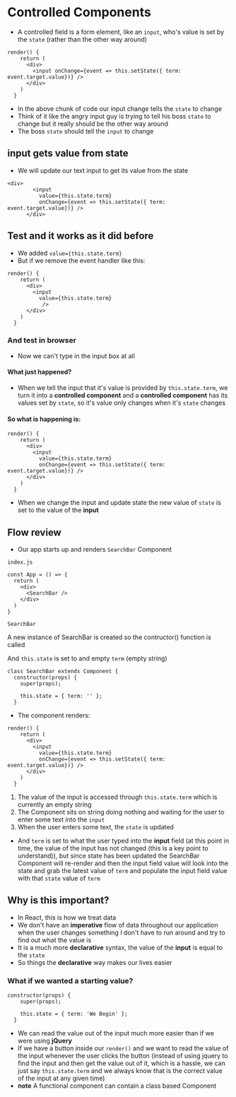 # Controlled Components
* A controlled field is a form element, like an `input`, who's value is set by the `state` (rather than the other way around)

```
render() {
    return (
      <div>
        <input onChange={event => this.setState({ term: event.target.value})} />
      </div>
    )
  }
```

* In the above chunk of code our input change tells the `state` to change
* Think of it like the angry input guy is trying to tell his boss `state` to change but it really should be the other way around
* The boss `state` should tell the `input` to change

## input gets value from state
* We will update our text input to get its value from the state

```
<div>
        <input
          value={this.state.term}
          onChange={event => this.setState({ term: event.target.value})} />
      </div>
```

## Test and it works as it did before
* We added `value={this.state.term}`
* But if we remove the event handler like this:

```
render() {
    return (
      <div>
        <input
          value={this.state.term}
           />
      </div>
    )
  }
```

### And test in browser
* Now we can't type in the input box at all

#### What just happened?
* When we tell the input that it's value is provided by `this.state.term`, we turn it into a **controlled component** and a **controlled component** has its values set by `state`, so it's value only changes when it's `state` changes

#### So what is happening is:

```
render() {
    return (
      <div>
        <input
          value={this.state.term}
          onChange={event => this.setState({ term: event.target.value})} />
      </div>
    )
  }
```

* When we change the input and update state the new value of `state` is set to the value of the **input**

## Flow review
* Our app starts up and renders `SearchBar` Component

`index.js`

```
const App = () => {
  return (
    <div>
      <SearchBar />
    </div>
  )
}
```

`SearchBar`

A new instance of SearchBar is created so the contructor() function is called

And `this.state` is set to and empty `term` (empty string)

```
class SearchBar extends Component {
  constructor(props) {
    super(props);

    this.state = { term: '' };
  }
```

* The component renders:

```
render() {
    return (
      <div>
        <input
          value={this.state.term}
          onChange={event => this.setState({ term: event.target.value})} />
      </div>
    )
  }
```

1. The value of the input is accessed through `this.state.term` which is currently an empty string
2. The Component sits on string doing nothing and waiting for the user to enter some text into the `input`
3. When the user enters some text, the `state` is updated 
  * And `term` is set to what the user typed into the **input** field (at this point in time, the value of the input has not changed (this is a key point to understand)), but since state has been updated the SearchBar Component will re-render and then the input field value will look into the state and grab the latest value of `term` and populate the input field value with that `state` value of `term`

## Why is this important?
* In React, this is how we treat data
* We don't have an **imperative** flow of data throughout our application when the user changes something I don't have to run around and try to find out what the value is
* It is a much more **declarative** syntax, the value of the **input** is equal to the `state`
* So things the **declarative** way makes our lives easier

### What if we wanted a starting value?

```
constructor(props) {
    super(props);

    this.state = { term: 'We Begin' };
  }
```

* We can read the value out of the input much more easier than if we were using **jQuery** 
* If we have a button inside our `render()` and we want to read the value of the input whenever the user clicks the button (instead of using jquery to find the input and then get the value out of it, which is a hassle, we can just say `this.state.term` and we always know that is the correct value of the input at any given time)
* **note** A functional component can contain a class based Component
